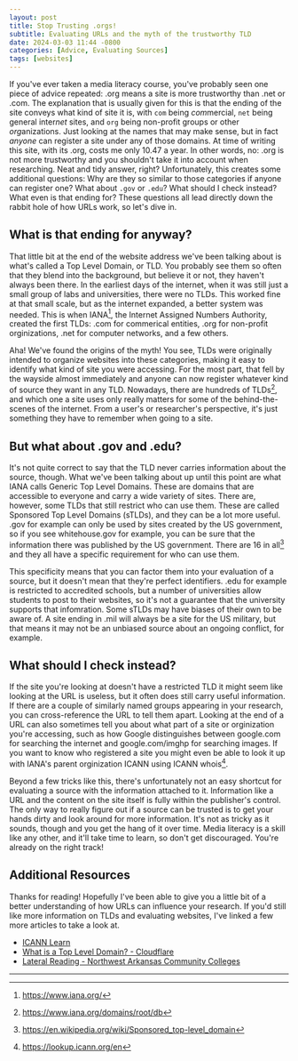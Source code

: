 ```yaml
---
layout: post
title: Stop Trusting .orgs!
subtitle: Evaluating URLs and the myth of the trustworthy TLD
date: 2024-03-03 11:44 -0800
categories: [Advice, Evaluating Sources]
tags: [websites]
---
```


If you've ever taken a media literacy course, you've probably seen one piece of advice repeated: .org means a site is more trustworthy than .net or .com. The explanation that is usually given for this is that the ending of the site conveys what kind of site it is, with `com` being *com*mercial, `net` being general inter*net* sites, and `org` being non-profit groups or other *org*anizations. Just looking at the names that may make sense, but in fact *anyone* can register a site under any of those domains. At time of writing this site, with its .org, costs me only 10.47 a year. In other words, no: .org is not more trustworthy and you shouldn't take it into account when researching. Neat and tidy answer, right? Unfortunately, this creates some additional questions: Why are they so similar to those categories if anyone can register one? What about `.gov` or `.edu`? What should I check instead? What even is that ending for? These questions all lead directly down the rabbit hole of how URLs work, so let's dive in.


## What is that ending for anyway?

That little bit at the end of the website address we've been talking about is what's called a Top Level Domain, or TLD. You probably see them so often that they blend into the background, but believe it or not, they haven't always been there. In the earliest days of the internet, when it was still just a small group of labs and universities, there were no TLDs. This worked fine at that small scale, but as the internet expanded, a better system was needed. This is when IANA[^1], the Internet Assigned Numbers Authority, created the first TLDs: .com for commerical entities, .org for non-profit orginizations, .net for computer networks, and a few others. 

Aha! We've found the origins of the myth! You see, TLDs were originally intended to organize websites into these categories, making it easy to identify what kind of site you were accessing. For the most part, that fell by the wayside almost immediately and anyone can now register whatever kind of source they want in any TLD. Nowadays, there are hundreds of TLDs[^2], and which one a site uses only really matters for some of the behind-the-scenes of the internet. From a user's or researcher's perspective, it's just something they have to remember when going to a site.


## But what about .gov and .edu?

It's not quite correct to say that the TLD never carries information about the source, though. What we've been talking about up until this point are what IANA calls Generic Top Level Domains. These are domains that are accessible to everyone and carry a wide variety of sites. There are, however, some TLDs that still restrict who can use them. These are called Sponsored Top Level Domains (sTLDs), and they can be a lot more useful. .gov for example can only be used by sites created by the US government, so if you see whitehouse.gov for example, you can be sure that the information there was published by the US government. There are 16 in all[^3] and they all have a specific requirement for who can use them.

This specificity means that you can factor them into your evaluation of a source, but it doesn't mean that they're perfect identifiers. .edu for example is restricted to accredited schools, but a number of universities allow students to post to their websites, so it's not a guarantee that the university supports that infomration. Some sTLDs may have biases of their own to be aware of. A site ending in .mil will always be a site for the US military, but that means it may not be an unbiased source about an ongoing conflict, for example.


## What should I check instead?

If the site you're looking at doesn't have a restricted TLD it might seem like looking at the URL is useless, but it often does still carry useful information. If there are a couple of similarly named groups appearing in your research, you can cross-reference the URL to tell them apart. Looking at the end of a URL can also sometimes tell you about what part of a site or orginization you're accessing, such as how Google distinguishes between google.com for searching the internet and google.com/imghp for searching images. If you want to know who registered a site you might even be able to look it up with IANA's parent orginization ICANN using ICANN whois[^4].

Beyond a few tricks like this, there's unfortunately not an easy shortcut for evaluating a source with the information attached to it. Information like a URL and the content on the site itself is fully within the publisher's control. The only way to really figure out if a source can be trusted is to get your hands dirty and look around for more information. It's not as tricky as it sounds, though and you get the hang of it over time. Media literacy is a skill like any other, and it'll take time to learn, so don't get discouraged. You're already on the right track!


## Additional Resources

Thanks for reading! Hopefully I've been able to give you a little bit of a better understanding of how URLs can influence your research. If you'd still like more information on TLDs and evaluating websites, I've linked a few more articles to take a look at.

- [ICANN Learn](https://www.icann.org/en/beginners/courses-and-learning)
- [What is a Top Level Domain? - Cloudflare](https://www.cloudflare.com/learning/dns/top-level-domain/)
- [Lateral Reading - Northwest Arkansas Community Colleges](https://library.nwacc.edu/lateralreading)


---

[^1]: https://www.iana.org/
[^2]: https://www.iana.org/domains/root/db
[^3]: https://en.wikipedia.org/wiki/Sponsored_top-level_domain
[^4]: https://lookup.icann.org/en
